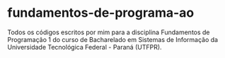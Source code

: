 # fundamentos-de-programa-ao
Todos os códigos escritos por mim para a disciplina Fundamentos de Programação 1 do curso de Bacharelado em Sistemas de Informação da Universidade Tecnológica Federal - Paraná (UTFPR).
